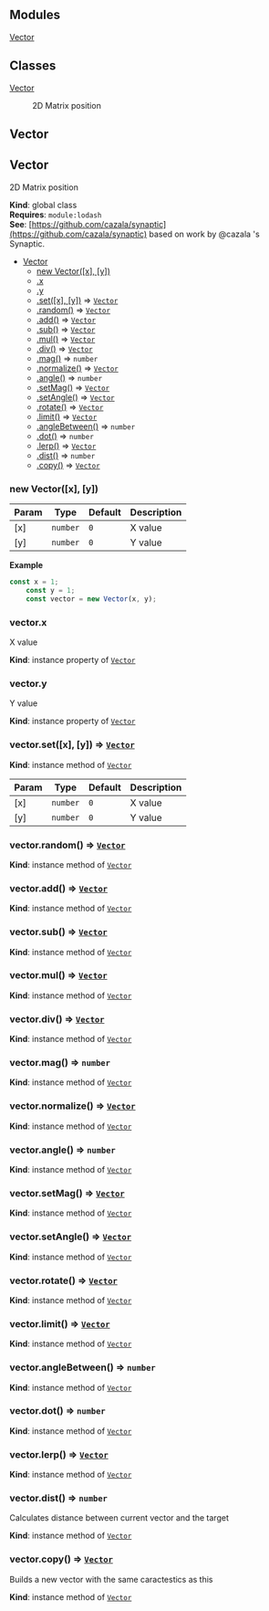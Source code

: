 ## Modules

<dl>
<dt><a href="#module_Vector">Vector</a></dt>
<dd></dd>
</dl>

## Classes

<dl>
<dt><a href="#Vector">Vector</a></dt>
<dd><p>2D Matrix position</p>
</dd>
</dl>

<a name="module_Vector"></a>

## Vector
<a name="Vector"></a>

## Vector
2D Matrix position

**Kind**: global class  
**Requires**: <code>module:lodash</code>  
**See**: [https://github.com/cazala/synaptic](https://github.com/cazala/synaptic) based on work by @cazala 's Synaptic.  

* [Vector](#Vector)
    * [new Vector([x], [y])](#new_Vector_new)
    * [.x](#Vector+x)
    * [.y](#Vector+y)
    * [.set([x], [y])](#Vector+set) ⇒ [<code>Vector</code>](#Vector)
    * [.random()](#Vector+random) ⇒ [<code>Vector</code>](#Vector)
    * [.add()](#Vector+add) ⇒ [<code>Vector</code>](#Vector)
    * [.sub()](#Vector+sub) ⇒ [<code>Vector</code>](#Vector)
    * [.mul()](#Vector+mul) ⇒ [<code>Vector</code>](#Vector)
    * [.div()](#Vector+div) ⇒ [<code>Vector</code>](#Vector)
    * [.mag()](#Vector+mag) ⇒ <code>number</code>
    * [.normalize()](#Vector+normalize) ⇒ [<code>Vector</code>](#Vector)
    * [.angle()](#Vector+angle) ⇒ <code>number</code>
    * [.setMag()](#Vector+setMag) ⇒ [<code>Vector</code>](#Vector)
    * [.setAngle()](#Vector+setAngle) ⇒ [<code>Vector</code>](#Vector)
    * [.rotate()](#Vector+rotate) ⇒ [<code>Vector</code>](#Vector)
    * [.limit()](#Vector+limit) ⇒ [<code>Vector</code>](#Vector)
    * [.angleBetween()](#Vector+angleBetween) ⇒ <code>number</code>
    * [.dot()](#Vector+dot) ⇒ <code>number</code>
    * [.lerp()](#Vector+lerp) ⇒ [<code>Vector</code>](#Vector)
    * [.dist()](#Vector+dist) ⇒ <code>number</code>
    * [.copy()](#Vector+copy) ⇒ [<code>Vector</code>](#Vector)

<a name="new_Vector_new"></a>

### new Vector([x], [y])

| Param | Type | Default | Description |
| --- | --- | --- | --- |
| [x] | <code>number</code> | <code>0</code> | X value |
| [y] | <code>number</code> | <code>0</code> | Y value |

**Example**  
```js
const x = 1;
    const y = 1;
    const vector = new Vector(x, y);
```
<a name="Vector+x"></a>

### vector.x
X value

**Kind**: instance property of [<code>Vector</code>](#Vector)  
<a name="Vector+y"></a>

### vector.y
Y value

**Kind**: instance property of [<code>Vector</code>](#Vector)  
<a name="Vector+set"></a>

### vector.set([x], [y]) ⇒ [<code>Vector</code>](#Vector)
**Kind**: instance method of [<code>Vector</code>](#Vector)  

| Param | Type | Default | Description |
| --- | --- | --- | --- |
| [x] | <code>number</code> | <code>0</code> | X value |
| [y] | <code>number</code> | <code>0</code> | Y value |

<a name="Vector+random"></a>

### vector.random() ⇒ [<code>Vector</code>](#Vector)
**Kind**: instance method of [<code>Vector</code>](#Vector)  
<a name="Vector+add"></a>

### vector.add() ⇒ [<code>Vector</code>](#Vector)
**Kind**: instance method of [<code>Vector</code>](#Vector)  
<a name="Vector+sub"></a>

### vector.sub() ⇒ [<code>Vector</code>](#Vector)
**Kind**: instance method of [<code>Vector</code>](#Vector)  
<a name="Vector+mul"></a>

### vector.mul() ⇒ [<code>Vector</code>](#Vector)
**Kind**: instance method of [<code>Vector</code>](#Vector)  
<a name="Vector+div"></a>

### vector.div() ⇒ [<code>Vector</code>](#Vector)
**Kind**: instance method of [<code>Vector</code>](#Vector)  
<a name="Vector+mag"></a>

### vector.mag() ⇒ <code>number</code>
**Kind**: instance method of [<code>Vector</code>](#Vector)  
<a name="Vector+normalize"></a>

### vector.normalize() ⇒ [<code>Vector</code>](#Vector)
**Kind**: instance method of [<code>Vector</code>](#Vector)  
<a name="Vector+angle"></a>

### vector.angle() ⇒ <code>number</code>
**Kind**: instance method of [<code>Vector</code>](#Vector)  
<a name="Vector+setMag"></a>

### vector.setMag() ⇒ [<code>Vector</code>](#Vector)
**Kind**: instance method of [<code>Vector</code>](#Vector)  
<a name="Vector+setAngle"></a>

### vector.setAngle() ⇒ [<code>Vector</code>](#Vector)
**Kind**: instance method of [<code>Vector</code>](#Vector)  
<a name="Vector+rotate"></a>

### vector.rotate() ⇒ [<code>Vector</code>](#Vector)
**Kind**: instance method of [<code>Vector</code>](#Vector)  
<a name="Vector+limit"></a>

### vector.limit() ⇒ [<code>Vector</code>](#Vector)
**Kind**: instance method of [<code>Vector</code>](#Vector)  
<a name="Vector+angleBetween"></a>

### vector.angleBetween() ⇒ <code>number</code>
**Kind**: instance method of [<code>Vector</code>](#Vector)  
<a name="Vector+dot"></a>

### vector.dot() ⇒ <code>number</code>
**Kind**: instance method of [<code>Vector</code>](#Vector)  
<a name="Vector+lerp"></a>

### vector.lerp() ⇒ [<code>Vector</code>](#Vector)
**Kind**: instance method of [<code>Vector</code>](#Vector)  
<a name="Vector+dist"></a>

### vector.dist() ⇒ <code>number</code>
Calculates distance between current vector and the target

**Kind**: instance method of [<code>Vector</code>](#Vector)  
<a name="Vector+copy"></a>

### vector.copy() ⇒ [<code>Vector</code>](#Vector)
Builds a new vector with the same caractestics as this

**Kind**: instance method of [<code>Vector</code>](#Vector)  
